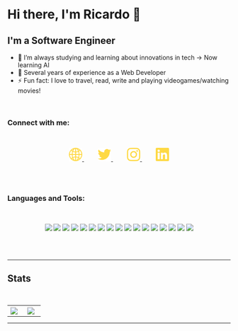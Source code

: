 # Hi there, I'm Ricardo 👋

## I'm a Software Engineer

- 🌱 I’m always studying and learning about innovations in tech -> Now learning AI
- 👯 Several years of experience as a Web Developer
- ⚡ Fun fact: I love to travel, read, write and playing videogames/watching movies!

<br/>

### Connect with me:

<br/>

<p align="center">
<a href="https://ricardomarsanc.github.io">
    <img height="30px" src="https://raw.githubusercontent.com/ricardomarsanc/ricardomarsanc/master/assets/web.svg">
</a>
&nbsp;
&nbsp;
&nbsp;
&nbsp;
<a href="https://twitter.com/msRicar12">
    <img height="30px" src="https://raw.githubusercontent.com/ricardomarsanc/ricardomarsanc/master/assets/twitter.svg">
</a>
&nbsp;
&nbsp;
&nbsp;
&nbsp;
<a href="https://www.instagram.com/ricardoms_97/">
    <img height="30px" src="https://raw.githubusercontent.com/ricardomarsanc/ricardomarsanc/master/assets/instagram.svg">
</a>
&nbsp;
&nbsp;
&nbsp;
&nbsp;
<a href="https://www.linkedin.com/in/ricardo-martin-sanchez/">
    <img height="30px" src="https://raw.githubusercontent.com/ricardomarsanc/ricardomarsanc/master/assets/linkedin.svg">
</a>
</p>

<br/>
<br />

### Languages and Tools:

<br />

<p align="center">
<img height="30px" src="https://img.shields.io/badge/-ReactJs-333333?logo=react&logoColor=white&style=for-the-badge">
<img height="30px" src="https://img.shields.io/badge/-JavaScript-333333?logo=javascript&logoColor=white&style=for-the-badge">
<img height="30px" src="https://img.shields.io/badge/-TypeScript-333333?logo=typescript&logoColor=white&style=for-the-badge">
<img height="30px" src="https://img.shields.io/badge/-Unity-333333?logo=unity&logoColor=white&style=for-the-badge">
<img height="30px" src="https://img.shields.io/badge/-Visual%20Studio%20Code-333333?logo=visualstudiocode&logoColor=white&style=for-the-badge">
<img height="30px" src="https://img.shields.io/badge/-Vuejs-333333?logo=vuedotjs&logoColor=white&style=for-the-badge">
<img height="30px" src="https://img.shields.io/badge/-Angular-333333?logo=angular&logoColor=white&style=for-the-badge">
<img height="30px" src="https://img.shields.io/badge/-Angular%20JS-333333?logo=angularjs&logoColor=white&style=for-the-badge">
<img height="30px" src="https://img.shields.io/badge/-Java-333333?logo=java&logoColor=white&style=for-the-badge">
<img height="30px" src="https://img.shields.io/badge/-CSS-333333?logo=css3&logoColor=white&style=for-the-badge">
<img height="30px" src="https://img.shields.io/badge/-HTML-333333?logo=html5&logoColor=white&style=for-the-badge">
<img height="30px" src="https://img.shields.io/badge/-jquery-333333?logo=jquery&logoColor=white&style=for-the-badge">
<img height="30px" src="https://img.shields.io/badge/-bootstrap-333333?logo=bootstrap&logoColor=white&style=for-the-badge">
<img height="30px" src="https://img.shields.io/badge/-three%20js-333333?logo=threedotjs&logoColor=white&style=for-the-badge">
<img height="30px" src="https://img.shields.io/badge/-git-333333?logo=git&logoColor=white&style=for-the-badge">
<img height="30px" src="https://img.shields.io/badge/-c%20sharp-333333?logo=csharp&logoColor=white&style=for-the-badge">
<img height="30px" src="https://img.shields.io/badge/-illustrator-333333?logo=adobeillustrator&logoColor=white&style=for-the-badge">

</p>

<br />
<br />

---

## Stats

<br />

<table width="100%" border="0">
 <tr align="center">
    <td width="40%">
        <img align="center" src="https://github-readme-stats.vercel.app/api/top-langs/?username=ricardomarsanc"/>
    </td>
    <td width="60%">
        <img align="center" src="https://github-readme-stats.vercel.app/api?username=ricardomarsanc&show_icons=true"/>
    </td>
 </tr>
</table>

<!--<p align="center">
    <img align="center" src="https://github-readme-stats.vercel.app/api/wakatime?username=ricardomarsanc"/>
</p> -->

<!-- [![Top Langs](https://github-readme-stats.vercel.app/api/top-langs/?username=ricardomarsanc)](https://github.com/ricardomarsanc/github-readme-stats) -->

---

[website]: https://ricardomarsanc.github.io
[twitter]: https://twitter.com/msRicar12
[instagram]: https://instagram.com/ricardoms_97
[linkedin]: https://linkedin.com/in/ricardo-martin-sanchez
[blog]: https://forseragames.wordpress.com/
